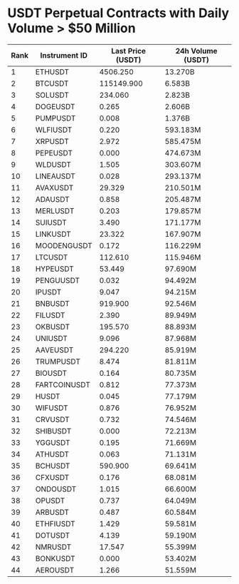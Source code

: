 # USDT Perpetual Contracts with Daily Volume > $50 Million

| Rank | Instrument ID | Last Price (USDT) | 24h Volume (USDT) |
|------|---------------|-------------------|-------------------|
| 1 | ETHUSDT | 4506.250 | 13.270B |
| 2 | BTCUSDT | 115149.900 | 6.583B |
| 3 | SOLUSDT | 234.060 | 2.823B |
| 4 | DOGEUSDT | 0.265 | 2.606B |
| 5 | PUMPUSDT | 0.008 | 1.376B |
| 6 | WLFIUSDT | 0.220 | 593.183M |
| 7 | XRPUSDT | 2.972 | 585.475M |
| 8 | PEPEUSDT | 0.000 | 474.673M |
| 9 | WLDUSDT | 1.505 | 303.607M |
| 10 | LINEAUSDT | 0.028 | 293.137M |
| 11 | AVAXUSDT | 29.329 | 210.501M |
| 12 | ADAUSDT | 0.858 | 205.487M |
| 13 | MERLUSDT | 0.203 | 179.857M |
| 14 | SUIUSDT | 3.490 | 171.177M |
| 15 | LINKUSDT | 23.322 | 167.907M |
| 16 | MOODENGUSDT | 0.172 | 116.229M |
| 17 | LTCUSDT | 112.610 | 115.946M |
| 18 | HYPEUSDT | 53.449 | 97.690M |
| 19 | PENGUUSDT | 0.032 | 94.492M |
| 20 | IPUSDT | 9.047 | 94.215M |
| 21 | BNBUSDT | 919.900 | 92.546M |
| 22 | FILUSDT | 2.390 | 89.949M |
| 23 | OKBUSDT | 195.570 | 88.893M |
| 24 | UNIUSDT | 9.096 | 87.968M |
| 25 | AAVEUSDT | 294.220 | 85.919M |
| 26 | TRUMPUSDT | 8.474 | 81.811M |
| 27 | BIOUSDT | 0.164 | 80.735M |
| 28 | FARTCOINUSDT | 0.812 | 77.373M |
| 29 | HUSDT | 0.045 | 77.179M |
| 30 | WIFUSDT | 0.876 | 76.952M |
| 31 | CRVUSDT | 0.732 | 74.546M |
| 32 | SHIBUSDT | 0.000 | 72.213M |
| 33 | YGGUSDT | 0.195 | 71.669M |
| 34 | ATHUSDT | 0.063 | 71.131M |
| 35 | BCHUSDT | 590.900 | 69.641M |
| 36 | CFXUSDT | 0.176 | 68.081M |
| 37 | ONDOUSDT | 1.015 | 66.600M |
| 38 | OPUSDT | 0.737 | 64.049M |
| 39 | ARBUSDT | 0.487 | 60.584M |
| 40 | ETHFIUSDT | 1.429 | 59.581M |
| 41 | DOTUSDT | 4.139 | 59.190M |
| 42 | NMRUSDT | 17.547 | 55.399M |
| 43 | BONKUSDT | 0.000 | 53.402M |
| 44 | AEROUSDT | 1.266 | 51.559M |
